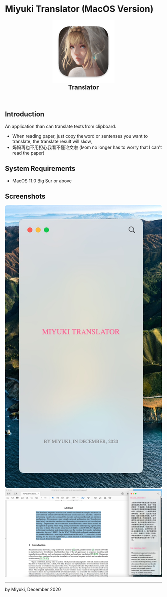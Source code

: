 # Miyuki Translator (MacOS Version)

<p align="center">
<img src="docs/icon.png" width="200px"><br/>
<b style="font-size: 20px;">Translator</b>
<br/><br/><br/>
</p>

## Introduction

An application than can translate texts from clipboard.

* When reading paper, just copy the word or sentenses you want to translate, the translate result will show,
* 妈妈再也不用担心我看不懂论文啦 (Mom no longer has to worry that I can't read the paper)

## System Requirements
* MacOS 11.0 Big Sur or above

## Screenshots


<div style="text-align: center">
    <img src="docs/main-ui.png" alt="main-ui"style="border-radius: 7px"/>
</div>


<img src="docs/example.png" alt="drawing" >

____
by Miyuki, December 2020